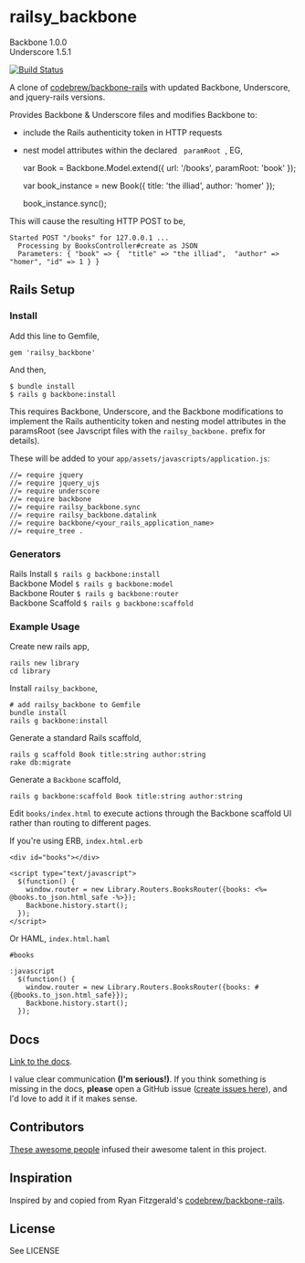 # railsy_backbone
Backbone 1.0.0  
Underscore 1.5.1

[![Build Status](https://travis-ci.org/westonplatter/railsy_backbone.png?branch=master)](https://travis-ci.org/westonplatter/railsy_backbone)

A clone of [codebrew/backbone-rails](https://github.com/codebrew/backbone-rails) with updated Backbone, Underscore, and jquery-rails versions.

Provides Backbone & Underscore files and modifies Backbone to:  
- include the Rails authenticity token in HTTP requests  
- nest model attributes within the declared &nbsp; `paramRoot` &nbsp;, EG, 

    var Book = Backbone.Model.extend({ 
      url: '/books',
      paramRoot: 'book'
    });

    var book_instance = new Book({ 
      title:  'the illiad', 
      author: 'homer'
    });

    book_instance.sync();

This will cause the resulting HTTP POST to be,

    Started POST "/books" for 127.0.0.1 ...
      Processing by BooksController#create as JSON
      Parameters: { "book" => {  "title" => "the illiad",  "author" => "homer", "id" => 1 } }


## Rails Setup

### Install

Add this line to Gemfile,

    gem 'railsy_backbone'

And then,

    $ bundle install
    $ rails g backbone:install
    
This requires Backbone, Underscore, and the Backbone modifications to implement
the Rails authenticity token and nesting model attributes in the paramsRoot 
(see Javscript files with the `railsy_backbone.` prefix for details).

These will be added to your `app/assets/javascripts/application.js`:

    //= require jquery
    //= require jquery_ujs
    //= require underscore
    //= require backbone
    //= require railsy_backbone.sync
    //= require railsy_backbone.datalink
    //= require backbone/<your_rails_application_name>
    //= require_tree .

### Generators
Rails Install  `$ rails g backbone:install`  
Backbone Model `$ rails g backbone:model`  
Backbone Router `$ rails g backbone:router`  
Backbone Scaffold `$ rails g backbone:scaffold`  

### Example Usage      

Create new rails app, 

    rails new library
    cd library

Install `railsy_backbone`,
    
    # add railsy_backbone to Gemfile
    bundle install
    rails g backbone:install

Generate a standard Rails scaffold,
    
    rails g scaffold Book title:string author:string
    rake db:migrate

Generate a `Backbone` scaffold, 
    
    rails g backbone:scaffold Book title:string author:string
    
Edit `books/index.html` to execute actions through the Backbone scaffold UI rather than routing to different pages. 
    
If you're using ERB, `index.html.erb`
    
    <div id="books"></div>

    <script type="text/javascript">
      $(function() {
        window.router = new Library.Routers.BooksRouter({books: <%= @books.to_json.html_safe -%>});
        Backbone.history.start();
      });
    </script>
    
    
Or HAML, `index.html.haml`
    
    #books
    
    :javascript
      $(function() {
        window.router = new Library.Routers.BooksRouter({books: #{@books.to_json.html_safe}});
        Backbone.history.start();
      });


## Docs

[Link to the docs](http://westonplatter.github.io/railsy_backbone/).

I value clear communication __(I'm serious!)__. If you think something is missing in the docs, __please__ open a GitHub issue ([create issues here](https://github.com/westonplatter/railsy_backbone/issues)), and I'd love to add it if it makes sense.

## Contributors
[These awesome people](https://github.com/westonplatter/railsy_backbone/graphs/contributors) infused their awesome talent in this project.

## Inspiration
Inspired by and copied from Ryan Fitzgerald's [codebrew/backbone-rails](https://github.com/codebrew/backbone-rails).

## License
See LICENSE
